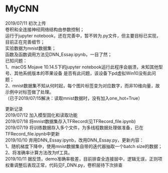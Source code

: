 # MyCNN</br>
2019/07/11 初次上传</br>
卷积和全连接神经网络结构由参数控制；</br>
运行于jupyter notebook，还在完善中，暂不转为.py文件，但主要目标已实现，目前正在完善细节；</br>
实验数据为mnist数据集；</br>
函数及函数调用方法见DNN_Essay.ipynb，一目了然；</br>
已知问题：</br>
1、macOS Mojave 10.14.5下的jupyter notebook运行此程序会崩溃，未知其他型号、其他系统版本的苹果设备
是否有此问题，该设备下pd虚拟Win10没有此问题；</br>
2、mnist数据集不知从何时起，每个图片标签变为对应数字，而非10维向量，故示例中对标签做了处理。</br>
（已于2019/07/15解决：读取mnist数据时，没有加入one_hot=True）</br>

更新记录</br>
2019/07/12 加入模型固化和读取功能</br>
2019/07/18 将mnist数据集存入TFRecord(见TFRecord_file.ipynb)</br>
2019/07/19 将训练数据存入多个文件，为多线程数据处理做准备，已在TFRecord_file.ipynb中更新</br>
2019/10/10 弃用DNN_Essay.ipynb，改用DNN_Essay.py，更新内容：</br>
1、随机梯度下降中，使用mnist数据集自带的迭代器抽取一个batch size的数据；</br>
2、将准确率计算方法改为tf工具。</br>
2019/10/11 据反馈，demo准确率极差，目前排查全连接层中，逻辑无误，正则项权重调整后表现正常，代码见F_DNN.py，卷积层待下次排查</br>

